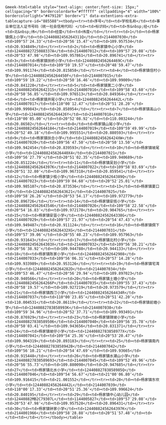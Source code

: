 `Gmeek-html<table style="text-align: center;font-size: 15px;" cellspacing="0" bordercolordark="#ffffff" cellpadding="4" width="100%" bordercolorlight="#479128" border="1" data-extentions-extra-tablecapture-id="885588"><tbody><tr><td>序号</td><td>学校名称</td><td>事业单位法人证书号码（统一社会信用代码）</td><td>标识码</td><td>东&nbsp;经</td><td>北&nbsp;纬</td><td>经度</td><td>纬度</td></tr><tr><td>1</td><td>杨家镇倜上小学</td><td>12440882456264311Q</td><td>2144007030</td><td>109°57′24.33″</td><td>20°56′15.47″</td><td>109.957534</td><td>20.934849</td></tr><tr><td>2</td><td>杨家镇中心小学</td><td>12440882725088337A</td><td>2144007012</td><td>109°57′29.08″</td><td>20°53′47.98″</td><td>109.957861</td><td>20.896741</td></tr><tr><td>3</td><td>杨家镇扶桥小学</td><td>12440882456264469C</td><td>2144007014</td><td>109°59′19.57″</td><td>20°48′59.47″</td><td>109.991174</td><td>20.815858</td></tr><tr><td>4</td><td>杨家镇信村小学</td><td>12440882456264450F</td><td>2144007015</td><td>109°59′19.22″</td><td>20°50′16.46″</td><td>109.99009</td><td>20.841228</td></tr><tr><td>5</td><td>杨家镇第二小学</td><td>124408824562642315</td><td>2144007016</td><td>109°58′43.60″</td><td>20°50′56.85″</td><td>109.976513</td><td>20.849364</td></tr><tr><td>6</td><td>杨家镇井尾小学</td><td>12440882456264442L</td><td>2144007017</td><td>110°00′12.47″</td><td>20°51′28.20″</td><td>109.999843</td><td>20.858954</td></tr><tr><td>7</td><td>杨家镇高山小学</td><td>12440882456264426Y</td><td>2144007018</td><td>110°00′05.00″</td><td>20°52′08.92″</td><td>110.003244</td><td>20.86502</td></tr><tr><td>8</td><td>杨家镇山尾小学</td><td>124408824562644184</td><td>2144007019</td><td>109°59′49.99″</td><td>20°52′49.18″</td><td>109.995551</td><td>20.880593</td></tr><tr><td>9</td><td>杨家镇扶合小学</td><td>1244088245626424XW</td><td>2144007020</td><td>109°56′47.50″</td><td>20°50′13.50″</td><td>109.942454</td><td>20.839593</td></tr><tr><td>10</td><td>杨家镇坡尾小学</td><td>1244088245626440X4</td><td>2144007021</td><td>109°56′27.79″</td><td>20°51′02.35″</td><td>109.940689</td><td>20.851224</td></tr><tr><td>11</td><td>杨家镇吴划小学</td><td>12440882456264397K</td><td>2144007022</td><td>109°58′03.69″</td><td>20°51′32.80″</td><td>109.967318</td><td>20.859541</td></tr><tr><td>12</td><td>杨家镇少榄小学</td><td>12440882456264389Q</td><td>2144007023</td><td>109°59′04.60″</td><td>20°52′25.01″</td><td>109.985107</td><td>20.873536</td></tr><tr><td>13</td><td>杨家镇夏口小学</td><td>124408824562643621</td><td>2144007025</td><td>109°58′26.26″</td><td>20°53′54.17″</td><td>109.972779</td><td>20.896726</td></tr><tr><td>14</td><td>杨家镇安揽小学</td><td>124408824562643546</td><td>2144007026</td><td>109°58′22.58″</td><td>20°54′16.83″</td><td>109.972178</td><td>20.904765</td></tr><tr><td>15</td><td>杨家镇安苗小学</td><td>12440882456264338G</td><td>2144007029</td><td>109°57′21.97″</td><td>20°54′47.43″</td><td>109.949487</td><td>20.911124</td></tr><tr><td>16</td><td>杨家镇倜下小学</td><td>1244088245626432XG</td><td>2144007031</td><td>109°57′39.06″</td><td>20°55′40.23″</td><td>109.957963</td><td>20.931643</td></tr><tr><td>17</td><td>杨家镇北村小学</td><td>12440882456264303X</td><td>2144007032</td><td>109°56′30.21″</td><td>20°56′38.92″</td><td>109.944788</td><td>20.944133</td></tr><tr><td>18</td><td>杨家镇陈家小学</td><td>124408824562642908</td><td>2144007033</td><td>109°56′06.31″</td><td>20°57′14.28″</td><td>109.933989</td><td>20.953126</td></tr><tr><td>19</td><td>杨家镇宅湾小学</td><td>12440882456264282D</td><td>2144007034</td><td>109°53′46.47″</td><td>20°56′29.94″</td><td>109.897023</td><td>20.940566</td></tr><tr><td>20</td><td>杨家镇土塘小学</td><td>12440882456264266P</td><td>2144007035</td><td>109°55′37.43″</td><td>20°58′19.57″</td><td>109.927219</td><td>20.973579</td></tr><tr><td>21</td><td>杨家镇西汀小学</td><td>12440882456264434R</td><td>2144007037</td><td>110°00′23.85″</td><td>20°51′42.20″</td><td>110.004531</td><td>20.86119</td></tr><tr><td>22</td><td>杨家镇前塘小学</td><td>12440882783858993K</td><td>2144007038</td><td>109°59′34.96″</td><td>20°52′37.71″</td><td>109.993491</td><td>20.876929</td></tr><tr><td>23</td><td>杨家镇锦坡小学</td><td>124408827838589506</td><td>2144007040</td><td>109°56′35.78″</td><td>20°50′03.41″</td><td>109.943656</td><td>20.831371</td></tr><tr><td>24</td><td>杨家镇坡仔小学</td><td>12440882783858977X</td><td>2144007041</td><td>109°54′25.36″</td><td>20°53′20.47″</td><td>109.904319</td><td>20.893183</td></tr><tr><td>25</td><td>杨家镇南内小学</td><td>12440882783858942B</td><td>2144007042</td><td>109°56′10.21″</td><td>20°54′47.69″</td><td>109.93665</td><td>20.915448</td></tr><tr><td>26</td><td>杨家镇水潮山小学</td><td>124408827838589693</td><td>2144007045</td><td>109°52′49.96″</td><td>20°56′55.73″</td><td>109.880098</td><td>20.947685</td></tr><tr><td>27</td><td>杨家镇北水小学</td><td>12440882783858985Q</td><td>2144007046</td><td>109°54′56.67″</td><td>21°00′06.80″</td><td>109.916415</td><td>21.001552</td></tr><tr><td>28</td><td>杨家镇东坎小学</td><td>12440882456264442L</td><td>2144007039</td><td>110°00′17.33″</td><td>20°51′25.36″</td><td>109.996624</td><td>20.840195</td></tr><tr><td>29</td><td>杨家镇中心幼儿园</td><td>12440882MB2C79307L</td><td>1144005827</td><td>109°57′29.08″</td><td>20°53′47.98″</td><td>109.957528</td><td>20.896431</td></tr><tr><td>30</td><td>杨家镇钟家小学</td><td>12440882456264397K</td><td>2144001966</td><td>109°58′28.88″</td><td>20°51′57.48″</td><td></td><td></td></tr></tbody></table>`